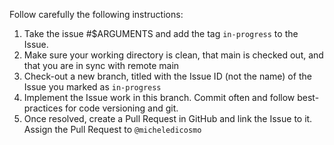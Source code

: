 Follow carefully the following instructions:

1) Take the issue #$ARGUMENTS and add the tag `in-progress` to the Issue.
2) Make sure your working directory is clean, that main is checked out, and that you are in sync with remote main
3) Check-out a new branch, titled with the Issue ID (not the name) of the Issue you marked as `in-progress`
4) Implement the Issue work in this branch. Commit often and follow best-practices for code versioning and git.
5) Once resolved, create a Pull Request in GitHub and link the Issue to it. Assign the Pull Request to `@micheledicosmo`